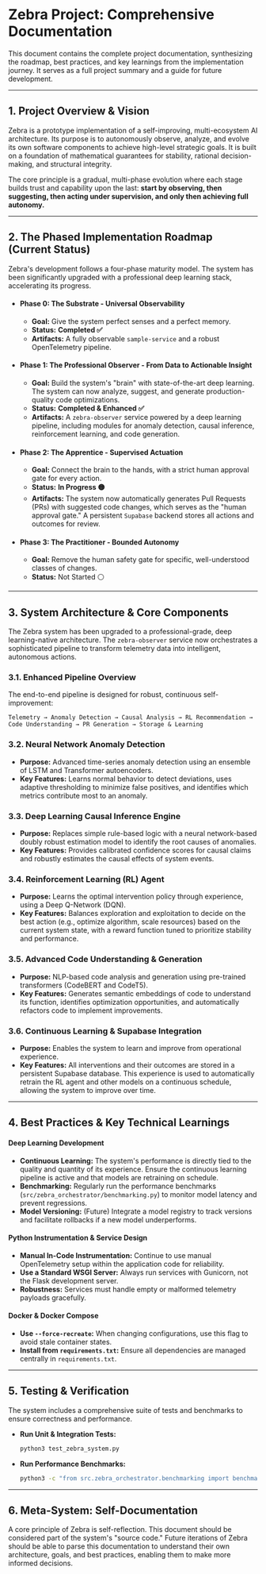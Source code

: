 # Zebra Project: Comprehensive Documentation

This document contains the complete project documentation, synthesizing the roadmap, best practices, and key learnings from the implementation journey. It serves as a full project summary and a guide for future development.

---

## 1. Project Overview & Vision

Zebra is a prototype implementation of a self-improving, multi-ecosystem AI architecture. Its purpose is to autonomously observe, analyze, and evolve its own software components to achieve high-level strategic goals. It is built on a foundation of mathematical guarantees for stability, rational decision-making, and structural integrity.

The core principle is a gradual, multi-phase evolution where each stage builds trust and capability upon the last: **start by observing, then suggesting, then acting under supervision, and only then achieving full autonomy.**

---

## 2. The Phased Implementation Roadmap (Current Status)

Zebra's development follows a four-phase maturity model. The system has been significantly upgraded with a professional deep learning stack, accelerating its progress.

*   #### **Phase 0: The Substrate - Universal Observability**
    *   **Goal:** Give the system perfect senses and a perfect memory.
    *   **Status:** **Completed ✅**
    *   **Artifacts:** A fully observable `sample-service` and a robust OpenTelemetry pipeline.

*   #### **Phase 1: The Professional Observer - From Data to Actionable Insight**
    *   **Goal:** Build the system's "brain" with state-of-the-art deep learning. The system can now analyze, suggest, and generate production-quality code optimizations.
    *   **Status:** **Completed & Enhanced ✅**
    *   **Artifacts:** A `zebra-observer` service powered by a deep learning pipeline, including modules for anomaly detection, causal inference, reinforcement learning, and code generation.

*   #### **Phase 2: The Apprentice - Supervised Actuation**
    *   **Goal:** Connect the brain to the hands, with a strict human approval gate for every action.
    *   **Status:** **In Progress 🟡**
    *   **Artifacts:** The system now automatically generates Pull Requests (PRs) with suggested code changes, which serves as the "human approval gate." A persistent `Supabase` backend stores all actions and outcomes for review.

*   #### **Phase 3: The Practitioner - Bounded Autonomy**
    *   **Goal:** Remove the human safety gate for specific, well-understood classes of changes.
    *   **Status:** Not Started ⚪

---

## 3. System Architecture & Core Components

The Zebra system has been upgraded to a professional-grade, deep learning-native architecture. The `zebra-observer` service now orchestrates a sophisticated pipeline to transform telemetry data into intelligent, autonomous actions.

### 3.1. Enhanced Pipeline Overview
The end-to-end pipeline is designed for robust, continuous self-improvement:
```
Telemetry → Anomaly Detection → Causal Analysis → RL Recommendation → Code Understanding → PR Generation → Storage & Learning
```

### 3.2. Neural Network Anomaly Detection
- **Purpose:** Advanced time-series anomaly detection using an ensemble of LSTM and Transformer autoencoders.
- **Key Features:** Learns normal behavior to detect deviations, uses adaptive thresholding to minimize false positives, and identifies which metrics contribute most to an anomaly.

### 3.3. Deep Learning Causal Inference Engine
- **Purpose:** Replaces simple rule-based logic with a neural network-based doubly robust estimation model to identify the root causes of anomalies.
- **Key Features:** Provides calibrated confidence scores for causal claims and robustly estimates the causal effects of system events.

### 3.4. Reinforcement Learning (RL) Agent
- **Purpose:** Learns the optimal intervention policy through experience, using a Deep Q-Network (DQN).
- **Key Features:** Balances exploration and exploitation to decide on the best action (e.g., optimize algorithm, scale resources) based on the current system state, with a reward function tuned to prioritize stability and performance.

### 3.5. Advanced Code Understanding & Generation
- **Purpose:** NLP-based code analysis and generation using pre-trained transformers (CodeBERT and CodeT5).
- **Key Features:** Generates semantic embeddings of code to understand its function, identifies optimization opportunities, and automatically refactors code to implement improvements.

### 3.6. Continuous Learning & Supabase Integration
- **Purpose:** Enables the system to learn and improve from operational experience.
- **Key Features:** All interventions and their outcomes are stored in a persistent Supabase database. This experience is used to automatically retrain the RL agent and other models on a continuous schedule, allowing the system to improve over time.

---

## 4. Best Practices & Key Technical Learnings

#### **Deep Learning Development**
*   **Continuous Learning:** The system's performance is directly tied to the quality and quantity of its experience. Ensure the continuous learning pipeline is active and that models are retraining on schedule.
*   **Benchmarking:** Regularly run the performance benchmarks (`src/zebra_orchestrator/benchmarking.py`) to monitor model latency and prevent regressions.
*   **Model Versioning:** (Future) Integrate a model registry to track versions and facilitate rollbacks if a new model underperforms.

#### **Python Instrumentation & Service Design**
*   **Manual In-Code Instrumentation:** Continue to use manual OpenTelemetry setup within the application code for reliability.
*   **Use a Standard WSGI Server:** Always run services with Gunicorn, not the Flask development server.
*   **Robustness:** Services must handle empty or malformed telemetry payloads gracefully.

#### **Docker & Docker Compose**
*   **Use `--force-recreate`:** When changing configurations, use this flag to avoid stale container states.
*   **Install from `requirements.txt`:** Ensure all dependencies are managed centrally in `requirements.txt`.

---

## 5. Testing & Verification

The system includes a comprehensive suite of tests and benchmarks to ensure correctness and performance.

*   **Run Unit & Integration Tests:**
    ```bash
    python3 test_zebra_system.py
    ```
*   **Run Performance Benchmarks:**
    ```bash
    python3 -c "from src.zebra_orchestrator.benchmarking import benchmark_suite; benchmark_suite.run_all_benchmarks()"
    ```

---

## 6. Meta-System: Self-Documentation
A core principle of Zebra is self-reflection. This document should be considered part of the system's "source code." Future iterations of Zebra should be able to parse this documentation to understand their own architecture, goals, and best practices, enabling them to make more informed decisions.